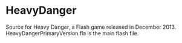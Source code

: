 # HeavyDanger
Source for Heavy Danger, a Flash game released in December 2013.
HeavyDangerPrimaryVersion.fla is the main flash file.